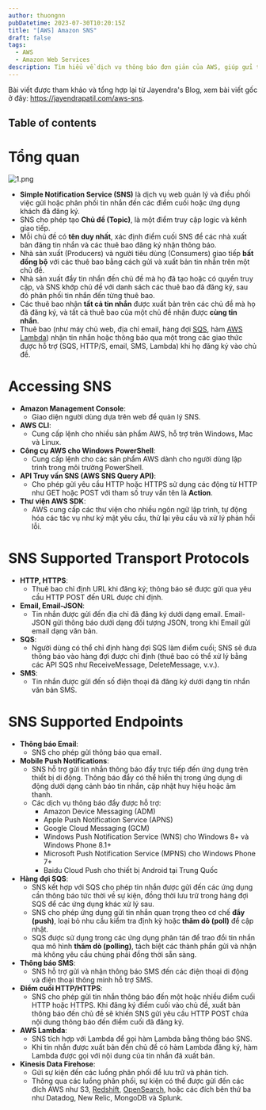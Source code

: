 ```yaml
---
author: thuongnn
pubDatetime: 2023-07-30T10:20:15Z
title: "[AWS] Amazon SNS"
draft: false
tags:
  - AWS
  - Amazon Web Services
description: Tìm hiểu về dịch vụ thông báo đơn giản của AWS, giúp gửi thông báo đến nhiều người dùng và dịch vụ.
---
```


Bài viết được tham khảo và tổng hợp lại từ Jayendra's Blog, xem bài viết gốc ở đây: https://jayendrapatil.com/aws-sns.

## Table of contents

# **Tổng quan**

![1.png](@/assets/images/other/aws-sns/1.png)

- **Simple Notification Service (SNS)** là dịch vụ web quản lý và điều phối việc gửi hoặc phân phối tin nhắn đến các điểm cuối hoặc ứng dụng khách đã đăng ký.
- SNS cho phép tạo **Chủ đề (Topic)**, là một điểm truy cập logic và kênh giao tiếp.
- Mỗi chủ đề có **tên duy nhất**, xác định điểm cuối SNS để các nhà xuất bản đăng tin nhắn và các thuê bao đăng ký nhận thông báo.
- Nhà sản xuất (Producers) và người tiêu dùng (Consumers) giao tiếp **bất đồng bộ** với các thuê bao bằng cách gửi và xuất bản tin nhắn trên một chủ đề.
- Nhà sản xuất đẩy tin nhắn đến chủ đề mà họ đã tạo hoặc có quyền truy cập, và SNS khớp chủ đề với danh sách các thuê bao đã đăng ký, sau đó phân phối tin nhắn đến từng thuê bao.
- Các thuê bao nhận **tất cả tin nhắn** được xuất bản trên các chủ đề mà họ đã đăng ký, và tất cả thuê bao của một chủ đề nhận được **cùng tin nhắn**.
- Thuê bao (như máy chủ web, địa chỉ email, hàng đợi [SQS](https://jayendrapatil.com/aws-sqs-simple-queue-service/), hàm [AWS Lambda](https://jayendrapatil.com/aws-lambda/)) nhận tin nhắn hoặc thông báo qua một trong các giao thức được hỗ trợ (SQS, HTTP/S, email, SMS, Lambda) khi họ đăng ký vào chủ đề.

# **Accessing SNS**

- **Amazon Management Console**:
  - Giao diện người dùng dựa trên web để quản lý SNS.
- **AWS CLI**:
  - Cung cấp lệnh cho nhiều sản phẩm AWS, hỗ trợ trên Windows, Mac và Linux.
- **Công cụ AWS cho Windows PowerShell**:
  - Cung cấp lệnh cho các sản phẩm AWS dành cho người dùng lập trình trong môi trường PowerShell.
- **API Truy vấn SNS (AWS SNS Query API)**:
  - Cho phép gửi yêu cầu HTTP hoặc HTTPS sử dụng các động từ HTTP như GET hoặc POST với tham số truy vấn tên là **Action**.
- **Thư viện AWS SDK**:
  - AWS cung cấp các thư viện cho nhiều ngôn ngữ lập trình, tự động hóa các tác vụ như ký mật yêu cầu, thử lại yêu cầu và xử lý phản hồi lỗi.

# **SNS Supported Transport Protocols**

- **HTTP, HTTPS**:
  - Thuê bao chỉ định URL khi đăng ký; thông báo sẽ được gửi qua yêu cầu HTTP POST đến URL được chỉ định.
- **Email, Email-JSON**:
  - Tin nhắn được gửi đến địa chỉ đã đăng ký dưới dạng email. Email-JSON gửi thông báo dưới dạng đối tượng JSON, trong khi Email gửi email dạng văn bản.
- **SQS**:
  - Người dùng có thể chỉ định hàng đợi SQS làm điểm cuối; SNS sẽ đưa thông báo vào hàng đợi được chỉ định (thuê bao có thể xử lý bằng các API SQS như ReceiveMessage, DeleteMessage, v.v.).
- **SMS**:
  - Tin nhắn được gửi đến số điện thoại đã đăng ký dưới dạng tin nhắn văn bản SMS.

# **SNS Supported Endpoints**

- **Thông báo Email**:
  - SNS cho phép gửi thông báo qua email.
- **Mobile Push Notifications**:
  - SNS hỗ trợ gửi tin nhắn thông báo đẩy trực tiếp đến ứng dụng trên thiết bị di động. Thông báo đẩy có thể hiển thị trong ứng dụng di động dưới dạng cảnh báo tin nhắn, cập nhật huy hiệu hoặc âm thanh.
  - Các dịch vụ thông báo đẩy được hỗ trợ:
    - Amazon Device Messaging (ADM)
    - Apple Push Notification Service (APNS)
    - Google Cloud Messaging (GCM)
    - Windows Push Notification Service (WNS) cho Windows 8+ và Windows Phone 8.1+
    - Microsoft Push Notification Service (MPNS) cho Windows Phone 7+
    - Baidu Cloud Push cho thiết bị Android tại Trung Quốc
- **Hàng đợi SQS**:
  - SNS kết hợp với SQS cho phép tin nhắn được gửi đến các ứng dụng cần thông báo tức thời về sự kiện, đồng thời lưu trữ trong hàng đợi SQS để các ứng dụng khác xử lý sau.
  - SNS cho phép ứng dụng gửi tin nhắn quan trọng theo cơ chế **đẩy (push)**, loại bỏ nhu cầu kiểm tra định kỳ hoặc **thăm dò (poll)** để cập nhật.
  - SQS được sử dụng trong các ứng dụng phân tán để trao đổi tin nhắn qua mô hình **thăm dò (polling)**, tách biệt các thành phần gửi và nhận mà không yêu cầu chúng phải đồng thời sẵn sàng.
- **Thông báo SMS**:
  - SNS hỗ trợ gửi và nhận thông báo SMS đến các điện thoại di động và điện thoại thông minh hỗ trợ SMS.
- **Điểm cuối HTTP/HTTPS**:
  - SNS cho phép gửi tin nhắn thông báo đến một hoặc nhiều điểm cuối HTTP hoặc HTTPS. Khi đăng ký điểm cuối vào chủ đề, xuất bản thông báo đến chủ đề sẽ khiến SNS gửi yêu cầu HTTP POST chứa nội dung thông báo đến điểm cuối đã đăng ký.
- **AWS Lambda**:
  - SNS tích hợp với Lambda để gọi hàm Lambda bằng thông báo SNS.
  - Khi tin nhắn được xuất bản đến chủ đề có hàm Lambda đăng ký, hàm Lambda được gọi với nội dung của tin nhắn đã xuất bản.
- **Kinesis Data Firehose**:
  - Gửi sự kiện đến các luồng phân phối để lưu trữ và phân tích.
  - Thông qua các luồng phân phối, sự kiện có thể được gửi đến các đích AWS như S3, [Redshift](https://jayendrapatil.com/aws-redshift/), [OpenSearch](https://jayendrapatil.com/amazon-opensearch/), hoặc các đích bên thứ ba như Datadog, New Relic, MongoDB và Splunk.

